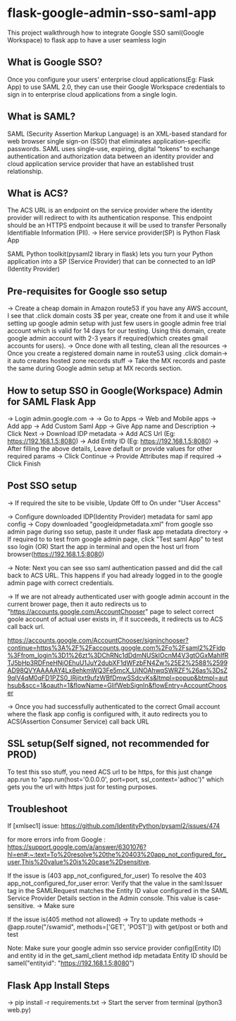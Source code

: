 # flask-google-admin-sso-saml-app
This project walkthrough how to integrate Google SSO saml(Google Workspace) to flask app to have a user seamless login

## What is Google SSO?
Once you configure your users' enterprise cloud applications(Eg: Flask App) to use SAML 2.0, they can use their Google Workspace credentials to sign in to enterprise cloud applications from a single login.

## What is SAML?
SAML (Security Assertion Markup Language) is an XML-based standard for web browser single sign-on (SSO) that eliminates application-specific passwords. SAML uses single-use, expiring, digital “tokens” to exchange authentication and authorization data between an identity provider and cloud application service provider that have an established trust relationship.

## What is ACS?
The ACS URL is an endpoint on the service provider where the identity provider will redirect to with its authentication response. This endpoint should be an HTTPS endpoint because it will be used to transfer Personally Identifiable Information (PII).
	-> Here service provider(SP) is Python Flask App

SAML Python toolkit(pysaml2 library in flask) lets you turn your Python application into a SP (Service Provider) that can be connected to an IdP (Identity Provider)

## Pre-requisites for Google sso setup
-> Create a cheap domain in Amazon route53 if you have any AWS account, I see that .click domain costs 3$ per year, create one from it and use it while setting up google admin setup with just few users in google admin free trial account which is valid for 14 days for our testing. Using this domain, create google admin account with 2-3 years if required(which creates gmail accounts for users).
	-> Once done with all testing, clean all the resources
	-> Once you create a registered domain name in route53 using .click domain-> it auto creates hosted zone records stuff -> Take the MX records and paste the same during Google admin setup at MX records section.

## How to setup SSO in Google(Workspace) Admin for SAML Flask App
-> Login admin.google.com -> 
-> Go to Apps -> Web and Mobile apps -> Add app -> Add Custom Saml App -> Give App name and Description -> Click Next -> Download IDP metadata
-> Add ACS Url (Eg: https://192.168.1.5:8080) 
-> Add Entity ID (Eg: https://192.168.1.5:8080) 
-> After filling the above details, Leave default or provide values for other required params -> Click Continue 
-> Provide Attributes map if required 
-> Click Finish

## Post SSO setup
-> If required the site to be visible, Update Off to On under "User Access"

-> Configure downloaded IDP(Identity Provider) metadata for saml app config
	-> Copy downloaded "googleidpmetadata.xml" from google sso admin page during sso setup, paste it under flask app metadata directory
->
If required to to test from google admin page, click "Test saml App" to test sso login
(OR)
Start the app in terminal and open the host url from browser(https://192.168.1.5:8080)

-> Note:
 Next you can see sso saml authentication passed and did the call back to ACS URL. This happens if you had already logged in to the google admin page with correct credentials.

->
If we are not already authenticated user with google admin account in the current brower page, then it auto redirects us to "https://accounts.google.com/AccountChooser" page to select correct goole account of actual user exists in, if it succeeds, it redirects us to ACS call back url.

https://accounts.google.com/AccountChooser/signinchooser?continue=https%3A%2F%2Faccounts.google.com%2Fo%2Fsaml2%2Fidp%3Ffrom_login%3D1%26zt%3DChRNc1dDdmNUSklOcnM4V3gtOGxMahIfRTJ5bHp3RDFneHNjOEhuU1JuY2dubXF1dWFzbFN4Zw%25E2%2588%2599AD98QVYAAAAAY4Lx8ehkmWQ3Fe5mcX_UiNOAhwqSWRZF%26as%3DsZ9qlV4qM0qFD1PZS0_IRjitxt9ufzWBfDmwSSdcvKs&ltmpl=popup&btmpl=authsub&scc=1&oauth=1&flowName=GlifWebSignIn&flowEntry=AccountChooser

-> Once you had successfully authenticated to the correct Gmail account where the flask app config is configured with, it auto redirects you to ACS(Assertion Consumer Service) call back URL

## SSL setup(Self signed, not recommended for PROD)
To test this sso stuff, you need ACS url to be https, for this just change app.run to "app.run(host='0.0.0.0', port=port, ssl_context='adhoc')" which gets you the url with https just for testing purposes.

## Troubleshoot
If [xmlsec1] issue:
https://github.com/IdentityPython/pysaml2/issues/474

for more errors info from Google :
https://support.google.com/a/answer/6301076?hl=en#:~:text=To%20resolve%20the%20403%20app_not_configured_for_user,This%20value%20is%20case%2Dsensitive.

If the issue is (403 app_not_configured_for_user)
To resolve the 403 app_not_configured_for_user error:
Verify that the value in the saml:Issuer tag in the SAMLRequest matches the Entity ID value configured in the SAML Service Provider Details section in the Admin console. This value is case-sensitive.
	-> Make sure 

If the issue is(405 method not allowed)
	-> Try to update methods ->  @app.route("/swamid", methods=['GET', 'POST']) with get/post or both and test

Note: Make sure your google admin sso service provider config(Entity ID) and entity id in the get_saml_client method idp metadata Entity ID should be sameI("entityid": "https://192.168.1.5:8080")

## Flask App Install Steps
-> pip install -r requirements.txt
-> Start the server from terminal (python3 web.py)
